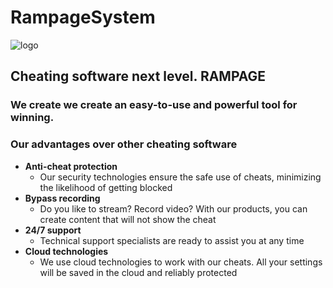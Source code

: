 # RampageSystem
![logo](https://i.imgur.com/sSnLKxi.jpg,'kaif')
## Cheating software next level. RAMPAGE
### We create we create an easy-to-use and powerful tool for winning.
### Our advantages over other cheating software
+ **Anti-cheat protection**
	+ Our security technologies ensure the safe use of cheats, minimizing the likelihood of getting blocked
+ **Bypass recording**
	+ Do you like to stream? Record video? With our products, you can create content that will not show the cheat
+ **24/7 support**
	+ Technical support specialists are ready to assist you at any time
+ **Cloud technologies**
	+ We use cloud technologies to work with our cheats. All your settings will be saved in the cloud and reliably protected